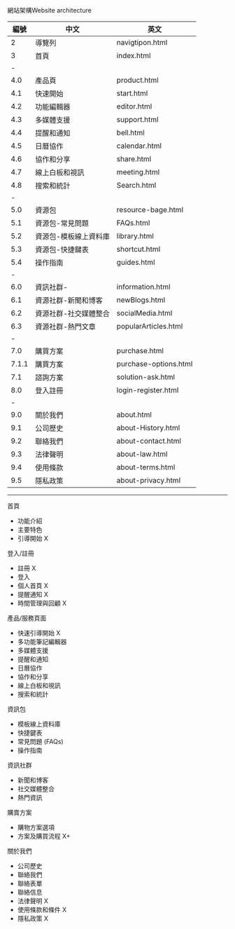 網站架構Website architecture

|編號|中文  |英文|
|-|-|-|
|2|導覽列 |navigtipon.html
|3|首頁 |index.html
|-|
|4.0|產品頁    |product.html
|4.1|快速開始  | start.html
|4.2|功能編輯器| editor.html
|4.3|多媒體支援| support.html
|4.4|提醒和通知|bell.html
|4.5|日曆協作  |calendar.html
|4.6|協作和分享|share.html
|4.7|線上白板和視訊|meeting.html
|4.8|搜索和統計|Search.html
|-|
|5.0|資源包|resource-bage.html
|5.1|資源包-常見問題|FAQs.html
|5.2|資源包-模板線上資料庫 |library.html
|5.3|資源包-快捷鍵表|shortcut.html
|5.4|操作指南|guides.html
|-|
|6.0|資訊社群-|information.html
|6.1|資源社群-新聞和博客 |newBlogs.html
|6.2|資源社群-社交媒體整合 |socialMedia.html
|6.3|資源社群-熱門文章 |popularArticles.html
|-|
|7.0|購買方案|purchase.html
|7.1.1|購買方案|purchase-options.html
|7.1|諮詢方案|solution-ask.html
|8.0|登入註冊|login-register.html
|-|
|9.0|關於我們| about.html
|9.1|公司歷史| about-History.html
|9.2|聯絡我們| about-​contact.html
|9.3|法律聲明| about-law.html
|9.4|使用條款| about-terms.html
|9.5|隱私政策| about-privacy.html

******************************

首頁
- 功能介紹
- 主要特色
- 引導開始 X

登入/註冊
- 註冊 X
- 登入 
- 個人首頁 X
- 提醒通知 X
- 時間管理與回顧 X

產品/服務頁面
- 快速引導開始 X
- 多功能筆記編輯器
- 多媒體支援
- 提醒和通知
- 日曆協作
- 協作和分享
- 線上白板和視訊
- 搜索和統計

資訊包
- 模板線上資料庫
- 快捷鍵表
- 常見問題 (FAQs)
- 操作指南

資訊社群
- 新聞和博客
- 社交媒體整合
- 熱門資訊

購賣方案
- 購物方案選項
- 方案及購買流程 X+

關於我們
- 公司歷史
- 聯絡我們 
- 聯絡表單
- 聯絡信息
- 法律聲明 X 
- 使用條款和條件 X
- 隱私政策 X
